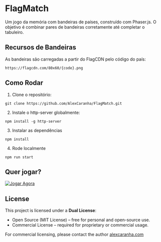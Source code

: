 # FlagMatch

Um jogo da memória com bandeiras de países, construído com Phaser.js.
O objetivo é combinar pares de bandeiras corretamente até completar o tabuleiro.


## Recursos de Bandeiras

As bandeiras são carregadas a partir do FlagCDN pelo código do país:
```
https://flagcdn.com/80x60/{code}.png
```

## Como Rodar

1. Clone o repositório:

```
git clone https://github.com/AlexCaranha/FlagMatch.git
```

2. Instale o http-server globalmente:

```
npm install -g http-server
```

3. Instalar as dependências

```
npm install
```

4. Rode localmente

```
npm run start
```

## Quer jogar?

[![Jogar Agora](https://img.shields.io/badge/Jogar-Flag%20Match-blue)](https://alexcaranha.github.io/FlagMatch)

## License

This project is licensed under a **Dual License**:

- Open Source (MIT License) – free for personal and open-source use.  
- Commercial License – required for proprietary or commercial usage.  

For commercial licensing, please contact the author [alexcaranha.com](alexcaranha.com)